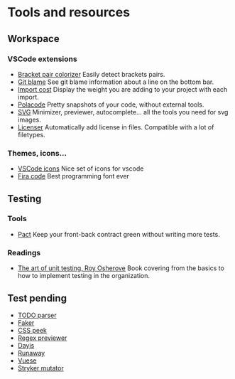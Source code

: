 # Tools and resources

## Workspace

### VSCode extensions

- [Bracket pair colorizer](https://marketplace.visualstudio.com/items?itemName=CoenraadS.bracket-pair-colorizer) Easily detect brackets pairs.
- [Git blame](https://marketplace.visualstudio.com/items?itemName=waderyan.gitblame) See git blame information about a line on the bottom bar.
- [Import cost](https://marketplace.visualstudio.com/items?itemName=wix.vscode-import-cost) Display the weight you are adding to your project with each import.
- [Polacode](https://marketplace.visualstudio.com/items?itemName=pnp.polacode) Pretty snapshots of your code, without external tools.
- [SVG](https://marketplace.visualstudio.com/items?itemName=jock.svg) Minimizer, previewer, autocomplete... all the tools you need for svg images.
- [Licenser](https://marketplace.visualstudio.com/items?itemName=ymotongpoo.licenser) Automatically add license in files. Compatible with a lot of filetypes.

### Themes, icons...

- [VSCode icons](https://marketplace.visualstudio.com/items?itemName=robertohuertasm.vscode-icons) Nice set of icons for vscode
- [Fira code](https://github.com/tonsky/FiraCode) Best programming font ever

## Testing

### Tools

- [Pact](https://github.com/pact-foundation/pact-js) Keep your front-back contract green without writing more tests.

### Readings

- [The art of unit testing, Roy Osherove](https://github.com/aisuhua/books-1/blob/master/tdd%20%2B%20bdd/the-art-of-unit-testing.pdf) Book covering from the basics to how to implement testing in the organization.


## Test pending

- [TODO parser](https://marketplace.visualstudio.com/items?itemName=minhthai.vscode-todo-parser)
- [Faker](https://marketplace.visualstudio.com/items?itemName=deerawan.vscode-faker)
- [CSS peek](https://marketplace.visualstudio.com/items?itemName=pranaygp.vscode-css-peek)
- [Regex previewer](https://marketplace.visualstudio.com/items?itemName=chrmarti.regex)
- [Dayjs](https://github.com/xx45/dayjs)
- [Runaway](https://runwayapp.io)
- [Vuese](https://github.com/HcySunYang/vuese)
- [Stryker mutator](https://stryker-mutator.io)
